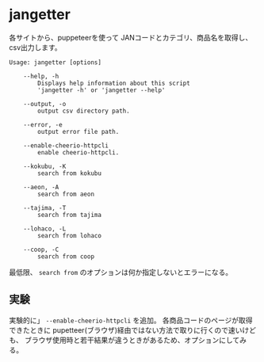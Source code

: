 # jangetter

各サイトから、puppeteerを使って JANコードとカテゴリ、商品名を取得し、csv出力します。

```
Usage: jangetter [options]

	--help, -h
		Displays help information about this script
		'jangetter -h' or 'jangetter --help'

	--output, -o
		output csv directory path.

	--error, -e
		output error file path.

	--enable-cheerio-httpcli
		enable cheerio-httpcli.

	--kokubu, -K
		search from kokubu

	--aeon, -A
		search from aeon

	--tajima, -T
		search from tajima

	--lohaco, -L
		search from lohaco

	--coop, -C
		search from coop
```

最低限、 ```search from``` のオプションは何か指定しないとエラーになる。

## 実験

実験的に」 ```--enable-cheerio-httpcli``` を追加。
各商品コードのページが取得できたときに pupetteer(ブラウザ)経由ではない方法で取りに行くので速いけども、
ブラウザ使用時と若干結果が違うときがあるため、オプションにしてみる。    
